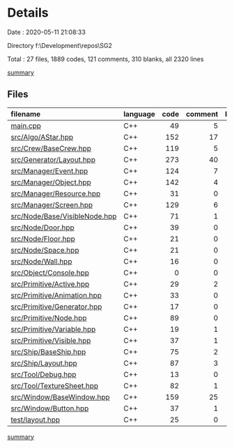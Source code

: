 # Details

Date : 2020-05-11 21:08:33

Directory f:\Development\repos\SG2

Total : 27 files,  1889 codes, 121 comments, 310 blanks, all 2320 lines

[summary](results.md)

## Files
| filename | language | code | comment | blank | total |
| :--- | :--- | ---: | ---: | ---: | ---: |
| [main.cpp](/main.cpp) | C++ | 49 | 5 | 13 | 67 |
| [src/Algo/AStar.hpp](/src/Algo/AStar.hpp) | C++ | 152 | 17 | 13 | 182 |
| [src/Crew/BaseCrew.hpp](/src/Crew/BaseCrew.hpp) | C++ | 119 | 5 | 25 | 149 |
| [src/Generator/Layout.hpp](/src/Generator/Layout.hpp) | C++ | 273 | 40 | 50 | 363 |
| [src/Manager/Event.hpp](/src/Manager/Event.hpp) | C++ | 124 | 7 | 24 | 155 |
| [src/Manager/Object.hpp](/src/Manager/Object.hpp) | C++ | 142 | 4 | 23 | 169 |
| [src/Manager/Resource.hpp](/src/Manager/Resource.hpp) | C++ | 31 | 0 | 6 | 37 |
| [src/Manager/Screen.hpp](/src/Manager/Screen.hpp) | C++ | 129 | 6 | 19 | 154 |
| [src/Node/Base/VisibleNode.hpp](/src/Node/Base/VisibleNode.hpp) | C++ | 71 | 1 | 4 | 76 |
| [src/Node/Door.hpp](/src/Node/Door.hpp) | C++ | 39 | 0 | 4 | 43 |
| [src/Node/Floor.hpp](/src/Node/Floor.hpp) | C++ | 21 | 0 | 3 | 24 |
| [src/Node/Space.hpp](/src/Node/Space.hpp) | C++ | 21 | 0 | 4 | 25 |
| [src/Node/Wall.hpp](/src/Node/Wall.hpp) | C++ | 16 | 0 | 3 | 19 |
| [src/Object/Console.hpp](/src/Object/Console.hpp) | C++ | 0 | 0 | 1 | 1 |
| [src/Primitive/Active.hpp](/src/Primitive/Active.hpp) | C++ | 29 | 2 | 6 | 37 |
| [src/Primitive/Animation.hpp](/src/Primitive/Animation.hpp) | C++ | 33 | 0 | 10 | 43 |
| [src/Primitive/Generator.hpp](/src/Primitive/Generator.hpp) | C++ | 17 | 0 | 7 | 24 |
| [src/Primitive/Node.hpp](/src/Primitive/Node.hpp) | C++ | 89 | 0 | 14 | 103 |
| [src/Primitive/Variable.hpp](/src/Primitive/Variable.hpp) | C++ | 19 | 1 | 6 | 26 |
| [src/Primitive/Visible.hpp](/src/Primitive/Visible.hpp) | C++ | 37 | 1 | 9 | 47 |
| [src/Ship/BaseShip.hpp](/src/Ship/BaseShip.hpp) | C++ | 75 | 2 | 10 | 87 |
| [src/Ship/Layout.hpp](/src/Ship/Layout.hpp) | C++ | 87 | 3 | 9 | 99 |
| [src/Tool/Debug.hpp](/src/Tool/Debug.hpp) | C++ | 13 | 0 | 4 | 17 |
| [src/Tool/TextureSheet.hpp](/src/Tool/TextureSheet.hpp) | C++ | 82 | 1 | 14 | 97 |
| [src/Window/BaseWindow.hpp](/src/Window/BaseWindow.hpp) | C++ | 159 | 25 | 20 | 204 |
| [src/Window/Button.hpp](/src/Window/Button.hpp) | C++ | 37 | 1 | 7 | 45 |
| [test/layout.hpp](/test/layout.hpp) | C++ | 25 | 0 | 2 | 27 |

[summary](results.md)
